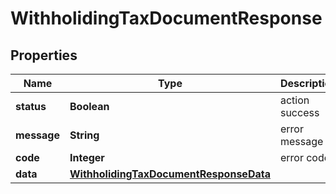 

# WithholidingTaxDocumentResponse

## Properties

Name | Type | Description | Notes
------------ | ------------- | ------------- | -------------
**status** | **Boolean** | action success |  [optional]
**message** | **String** | error message |  [optional]
**code** | **Integer** | error code |  [optional]
**data** | [**WithholidingTaxDocumentResponseData**](WithholidingTaxDocumentResponseData.md) |  |  [optional]




